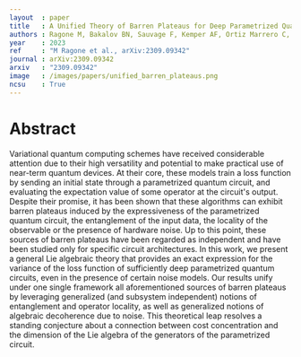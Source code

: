 ```yaml
---
layout  : paper
title   : A Unified Theory of Barren Plateaus for Deep Parametrized Quantum Circuits
authors : Ragone M, Bakalov BN, Sauvage F, Kemper AF, Ortiz Marrero C, Larocca M, Cerezo M
year    : 2023
ref     : "M Ragone et al., arXiv:2309.09342"
journal : arXiv:2309.09342
arxiv   : "2309.09342"
image   : /images/papers/unified_barren_plateaus.png
ncsu    : True
---
```


# Abstract
Variational quantum computing schemes have received considerable attention due to their high versatility and potential to make practical use of near-term quantum devices. At their core, these models train a loss function by sending an initial state through  a parametrized quantum circuit, and evaluating the expectation value of some operator at the circuit's output. Despite their promise, it has been shown that these algorithms can exhibit barren plateaus  induced by the expressiveness of the parametrized quantum circuit, the  entanglement of the input data, the locality of the observable or the presence of hardware noise. Up to this point, these sources of barren plateaus have been regarded as independent and have been studied only for specific circuit architectures. In this work, we present a general Lie algebraic theory that provides an exact expression for the variance of the loss function of sufficiently deep parametrized quantum circuits, even in the presence of certain noise models. Our results unify under one single framework all aforementioned sources of barren plateaus by leveraging generalized (and subsystem independent) notions of entanglement and operator locality, as well as generalized notions of algebraic decoherence due to noise. This theoretical leap resolves a standing conjecture about a connection between cost concentration and the dimension of the Lie algebra of the generators of the parametrized circuit.
